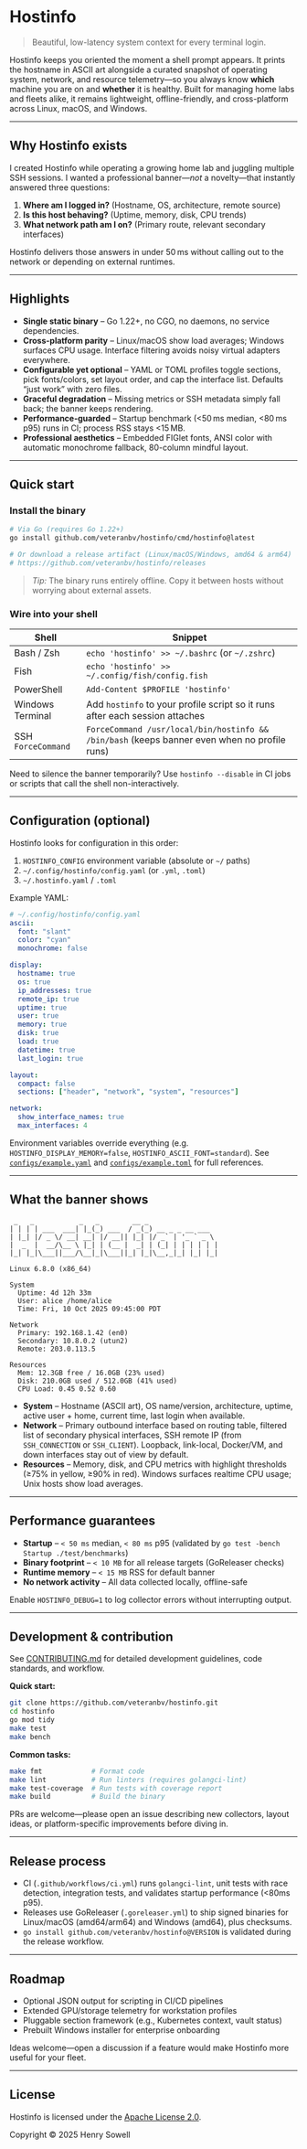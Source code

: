 # Hostinfo

> Beautiful, low-latency system context for every terminal login.

Hostinfo keeps you oriented the moment a shell prompt appears. It prints the
hostname in ASCII art alongside a curated snapshot of operating system,
network, and resource telemetry—so you always know **which** machine you are on
and **whether** it is healthy. Built for managing home labs and fleets alike, it
remains lightweight, offline-friendly, and cross-platform across Linux, macOS,
and Windows.

---

## Why Hostinfo exists

I created Hostinfo while operating a growing home lab and juggling
multiple SSH sessions. I wanted a professional banner—_not_ a novelty—that
instantly answered three questions:

1. **Where am I logged in?** (Hostname, OS, architecture, remote source)
2. **Is this host behaving?** (Uptime, memory, disk, CPU trends)
3. **What network path am I on?** (Primary route, relevant secondary interfaces)

Hostinfo delivers those answers in under 50 ms without calling out to the
network or depending on external runtimes.

---

## Highlights

- **Single static binary** – Go 1.22+, no CGO, no daemons, no service
  dependencies.
- **Cross-platform parity** – Linux/macOS show load averages; Windows surfaces
  CPU usage. Interface filtering avoids noisy virtual adapters everywhere.
- **Configurable yet optional** – YAML or TOML profiles toggle sections, pick
  fonts/colors, set layout order, and cap the interface list. Defaults “just
  work” with zero files.
- **Graceful degradation** – Missing metrics or SSH metadata simply fall back;
  the banner keeps rendering.
- **Performance-guarded** – Startup benchmark (<50 ms median, <80 ms p95) runs in
  CI; process RSS stays <15 MB.
- **Professional aesthetics** – Embedded FIGlet fonts, ANSI color with automatic
  monochrome fallback, 80-column mindful layout.

---

## Quick start

### Install the binary

```bash
# Via Go (requires Go 1.22+)
go install github.com/veteranbv/hostinfo/cmd/hostinfo@latest

# Or download a release artifact (Linux/macOS/Windows, amd64 & arm64)
# https://github.com/veteranbv/hostinfo/releases
```

> _Tip:_ The binary runs entirely offline. Copy it between hosts without
> worrying about external assets.

### Wire into your shell

| Shell            | Snippet                                                                                       |
|------------------|------------------------------------------------------------------------------------------------|
| Bash / Zsh       | `echo 'hostinfo' >> ~/.bashrc` (or `~/.zshrc`)                                                 |
| Fish             | `echo 'hostinfo' >> ~/.config/fish/config.fish`                                               |
| PowerShell       | `Add-Content $PROFILE 'hostinfo'`                                                             |
| Windows Terminal | Add `hostinfo` to your profile script so it runs after each session attaches                  |
| SSH `ForceCommand` | `ForceCommand /usr/local/bin/hostinfo && /bin/bash` (keeps banner even when no profile runs) |

Need to silence the banner temporarily? Use `hostinfo --disable` in CI jobs or
scripts that call the shell non-interactively.

---

## Configuration (optional)

Hostinfo looks for configuration in this order:

1. `HOSTINFO_CONFIG` environment variable (absolute or `~/` paths)
2. `~/.config/hostinfo/config.yaml` (or `.yml`, `.toml`)
3. `~/.hostinfo.yaml` / `.toml`

Example YAML:

```yaml
# ~/.config/hostinfo/config.yaml
ascii:
  font: "slant"
  color: "cyan"
  monochrome: false

display:
  hostname: true
  os: true
  ip_addresses: true
  remote_ip: true
  uptime: true
  user: true
  memory: true
  disk: true
  load: true
  datetime: true
  last_login: true

layout:
  compact: false
  sections: ["header", "network", "system", "resources"]

network:
  show_interface_names: true
  max_interfaces: 4
```

Environment variables override everything (e.g.
`HOSTINFO_DISPLAY_MEMORY=false`, `HOSTINFO_ASCII_FONT=standard`). See
[`configs/example.yaml`](configs/example.yaml) and
[`configs/example.toml`](configs/example.toml) for full references.

---

## What the banner shows

```ascii
 _   _           _   _        __ _
| | | | ___  ___| |_(_) ___  / _(_) __ _ _ __ ___
| |_| |/ _ \/ __| __| |/ __|| |_| |/ _` | '_ ` _ \
|  _  |  __/\__ \ |_| | (__ |  _| | (_| | | | | | |
|_| |_|\___||___/\__|_|\___||_| |_|\__,_|_| |_| |_|

Linux 6.8.0 (x86_64)

System
  Uptime: 4d 12h 33m
  User: alice /home/alice
  Time: Fri, 10 Oct 2025 09:45:00 PDT

Network
  Primary: 192.168.1.42 (en0)
  Secondary: 10.8.0.2 (utun2)
  Remote: 203.0.113.5

Resources
  Mem: 12.3GB free / 16.0GB (23% used)
  Disk: 210.0GB used / 512.0GB (41% used)
  CPU Load: 0.45 0.52 0.60
```

- **System** – Hostname (ASCII art), OS name/version, architecture, uptime,
  active user + home, current time, last login when available.
- **Network** – Primary outbound interface based on routing table, filtered list
  of secondary physical interfaces, SSH remote IP (from `SSH_CONNECTION` or
  `SSH_CLIENT`). Loopback, link-local, Docker/VM, and down interfaces stay out of
  view by default.
- **Resources** – Memory, disk, and CPU metrics with highlight thresholds (≥75% in
  yellow, ≥90% in red). Windows surfaces realtime CPU usage; Unix hosts show load
  averages.

---

## Performance guarantees

- **Startup** – `< 50 ms` median, `< 80 ms` p95 (validated by
  `go test -bench Startup ./test/benchmarks`)
- **Binary footprint** – `< 10 MB` for all release targets (GoReleaser checks)
- **Runtime memory** – `< 15 MB` RSS for default banner
- **No network activity** – All data collected locally, offline-safe

Enable `HOSTINFO_DEBUG=1` to log collector errors without interrupting output.

---

## Development & contribution

See [CONTRIBUTING.md](CONTRIBUTING.md) for detailed development guidelines, code standards, and workflow.

**Quick start:**

```bash
git clone https://github.com/veteranbv/hostinfo.git
cd hostinfo
go mod tidy
make test
make bench
```

**Common tasks:**

```bash
make fmt            # Format code
make lint           # Run linters (requires golangci-lint)
make test-coverage  # Run tests with coverage report
make build          # Build the binary
```

PRs are welcome—please open an issue describing new collectors, layout ideas, or
platform-specific improvements before diving in.

---

## Release process

- CI (`.github/workflows/ci.yml`) runs `golangci-lint`, unit tests with race
  detection, integration tests, and validates startup performance (<80ms p95).
- Releases use GoReleaser (`.goreleaser.yml`) to ship signed binaries for
  Linux/macOS (amd64/arm64) and Windows (amd64), plus checksums.
- `go install github.com/veteranbv/hostinfo@VERSION` is validated during the
  release workflow.

---

## Roadmap

- Optional JSON output for scripting in CI/CD pipelines
- Extended GPU/storage telemetry for workstation profiles
- Pluggable section framework (e.g., Kubernetes context, vault status)
- Prebuilt Windows installer for enterprise onboarding

Ideas welcome—open a discussion if a feature would make Hostinfo more useful for
your fleet.

---

## License

Hostinfo is licensed under the [Apache License 2.0](LICENSE).

Copyright © 2025 Henry Sowell

